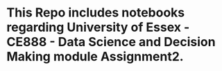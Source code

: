 # This Repo includes notebooks regarding University of Essex - CE888 - Data Science and Decision Making module Assignment2.
